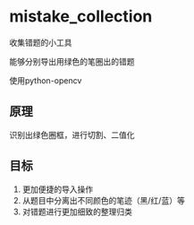 # mistake_collection
收集错题的小工具

能够分别导出用绿色的笔圈出的错题

使用python-opencv

## 原理
识别出绿色圈框，进行切割、二值化

## 目标
  1. 更加便捷的导入操作
  2. 从题目中分离出不同颜色的笔迹（黑/红/蓝）等
  3. 对错题进行更加细致的整理归类
